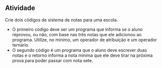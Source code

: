 ## Atividade
Crie dois códigos de sistema de notas para uma escola. 

- O primeiro código deve ser um programa que informa se o aluno reprovou, ou não, com base nas três notas que ele adicionou ao programa. Utilize, no mínimo, um operador de atribuição e um operador ternário. 
- O segundo código é um programa que o aluno deve escrever duas notas e o retorno informa a nota mínima que ele deve tirar na próxima prova para poder passar com nota sete.